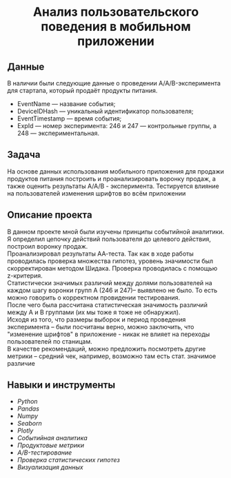 <h1><center>Анализ пользовательского поведения в мобильном приложении</center></h1> 


## Данные

В наличии были следующие данные о проведении A/A/B-эксперимента для стартапа, который продаёт продукты питания.
-	EventName — название события;
-	DeviceIDHash — уникальный идентификатор пользователя;
-	EventTimestamp — время события;
-	ExpId — номер эксперимента: 246 и 247 — контрольные группы, а 248 — экспериментальная.


## Задача

На основе данных использования мобильного приложения для продажи продуктов питания построить и проанализировать воронку продаж, а также оценить результаты A/A/B - эксперимента. Тестируется влияние на пользователей изменения шрифтов во всём приложении


## Описание проекта


В данном проекте мной были изучены принципы событийной аналитики. Я определил цепочку действий пользователя до целевого действия, построил воронку продаж.<br>
Проанализировал результаты АА-теста. Так как в ходе работы проводилась проверка множества гипотез, уровень значимости был скорректирован методом Шидака. Проверка проводилась
с помощью z-критерия.<br>
Статистически значимых различий между долями пользователей на каждом шагу воронки групп А (246 и 247)– выявлено не было. То есть можно говорить о корректном провидении тестирования.<br>
После чего была рассчитана статистическая значимость различий между А и В группами (их мы тоже я тоже не обнаружил).<br>
Исходя из того, что размеры выборок и период проведения эксперимента – были посчитаны верно, можно заключить, что "изменение шрифтов" в приложение - никак не влияет на переходы пользователей по станицам.<br>
В качестве рекомендаций, можно предложить посмотреть другие метрики – средний чек, например, возможно там есть стат. значимое различие

## Навыки и инструменты
-	*Python*
-	*Pandas*
-	*Numpy*
-	*Seaborn*
-	*Plotly*
-	*Cобытийная аналитика*
-	*Продуктовые метрики*
-	*A/B-тестирование*
-	*Проверка статистических гипотез*
-	*Визуализация данных*


